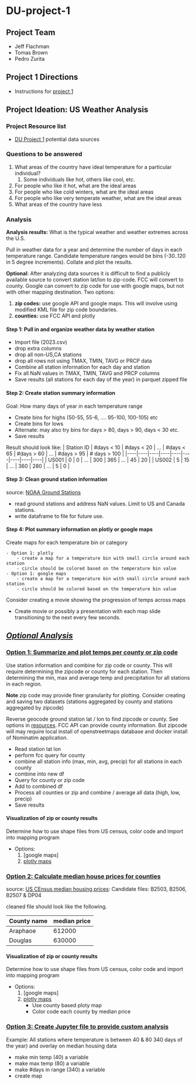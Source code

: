 # DU-project-1

## Project Team
 - Jeff Flachman
 - Tomas Brown
 - Pedro Zurita

## Project 1 Directions

- Instructions for [project 1](Project_1_Overview_DU_Bootcamp.md)

## Project Ideation: US Weather Analysis

### Project Resource list

- [DU Project 1](resource.md) potential data sources

### Questions to be answered

1. What areas of the country have ideal temperature for a particular individual?
    1. Some individuals like hot, others like cool, etc.
2. For people who like it hot, what are the ideal areas
3. For people who like cold winters, what are the ideal areas
4. For people who like very temperate weather, what are the ideal areas
5. What areas of the country have less 

### Analysis

**Analysis results:**  What is the typical weather and weather extremes across the U.S.  

Pull in weather data for a year and determine the number of days in each temperature range.  Candidate temperature ranges would be bins (-30..120 in 5 degree increments).  Collate and plot the results.

**Optional**:  After analyzing data sources it is difficult to find a publicly available source to convert station lat/lon to zip-code.  FCC will convert to county.  Google can convert to zip code for use with google maps, but not with other mapping destination.  Two options:
1. **zip codes:**  use google API and google maps.  This will involve using modified KML file for zip code boundaries.
2. **counties:** use FCC API and plotly

#### Step 1: Pull in and organize weather data by weather station

- Import file (2023.csv)
- drop extra columns
- drop all non-US,CA stations
- drop all rows not using TMAX, TMIN, TAVG or PRCP data
- Combine all station information for each day and station
- Fix all NaN values in TMAX, TMIN, TAVG and PRCP columns
- Save results (all stations for each day of the year) in parquet zipped file

#### Step 2: Create station summary information
Goal: How many days of year in each temperature range

- Create bins for highs (50-55, 55-6, …. 95-100, 100-105) etc
- Create bins for lows
- <or> Alternate: may also try bins for days > 80, days > 90, days < 30 etc.
- Save results

Result should look like:
| Station ID | #days < 10 | #days < 20 | ... | #days < 65 | #days > 60 | ... | #days > 95 | # days > 100 |
|----|----|----|----|----|----|----|----|----|
| US001 | 0 | 0 | ... | 300 | 365 | ... | 45 | 20 |
| US002 | 5 | 15 | ... | 360 | 280 | ... | 5 | 0 |

#### Step 3: Clean ground station information

source: [NOAA Ground Stations](https://www1.ncdc.noaa.gov/pub/data/ghcn/daily/ghcnd-stations.txt)

- read ground stations and address NaN values.  Limit to US and Canada stations.
- write dataframe to file for future use.

#### Step 4: Plot summary information on plotly or google maps
Create maps for each temperature bin or category

    - Option 1: plotly
        - create a map for a temperature bin with small circle around each station
        - circle should be colored based on the temperature bin value
    - Option 1: google maps
        - create a map for a temperature bin with small circle around each station
        - circle should be colored based on the temperature bin value

Consider creating a movie showing the progression of temps across maps

- Create movie or possibly a presentation with each map slide transitioning to the next every few seconds.


## ***<u>Optional Analysis</u>***

### <u>Option 1: Summarize and plot temps per county or zip code</u>

Use station information and combine for zip code or county.  This will require determining the zipcode or county for each station.  Then determining the min, max and average temp and precipitation for all stations in each region.

**Note** zip code may provide finer granularity for plotting.  Consider creating and saving two datasets (stations aggregated by county and stations aggregated by zipcode)

Reverse geocode ground station lat / lon to find zipcode or county.  See options in [resources](resources.md).  FCC API can provide county information.  But zipcode will may require local install of openstreetmaps database and docker install of Nominatim application.

- Read station lat lon
- perform fcc query for county
- combine all station info (max, min, avg, precip) for all stations in each county
- combine into new df
- Query for county or zip code 
- Add to combined df
- Process all counties or zip and combine / average all data (high, low, precip)
- Save results

#### Visualization of zip or county results

Determine how to use shape files from US census, color code and import into mapping program
- Options:  
    1. [google maps]
    2. [plotly maps](https://plotly.com/python/county-choropleth/#the-entire-usa)


### <u>Option 2: Calculate median house prices for counties</u>

source: [US CEnsus median housing prices](https://data.census.gov/table/ACSDT5Y2022.B25077?t=Financial%20Characteristics:Housing%20Value%20and%20Purchase%20Price&g=010XX00US$8600000&y=2022): Candidate files:  B2503, B2506, B2507 & DP04

cleaned file should look like the following.

| County name | median price |
| ------------ | ----------- |
| Araphaoe | 612000 |
| Douglas | 630000 |

#### Visualization of zip or county results

Determine how to use shape files from US census, color code and import into mapping program
- Options:  
    1. [google maps]
    2. [plotly maps](https://plotly.com/python/county-choropleth/#the-entire-usa)
        - Use county based ploty map
        - Color code each county by median price

### <u>Option 3: Create Jupyter file to provide custom analysis</u>

Example: All stations where temperature is between 40 & 80 340 days of the year) and overlay on median housing data

- make min temp (40) a variable
- make max temp (80) a variable
- make #days in range (340) a variable
- create map
